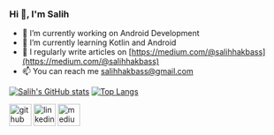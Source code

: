 ### Hi 👋, I'm Salih 



- 🔭 I’m currently working on Android Development
- 🌱 I’m currently learning Kotlin and Android
- 💬 I regularly write articles on [https://medium.com/@salihhakbass](https://medium.com/@salihhakbass)
- 📫 You can reach me  [salihhakbass@gmail.com](salihhakbass@gmail.com)

[![Salih's GitHub stats](https://github-readme-stats.vercel.app/api?username=salihakbass)](https://github.com/salihakbass/github-readme-stats) [![Top Langs](https://github-readme-stats.vercel.app/api/top-langs/?username=salihakbass)](https://github.com/salihakbass/github-readme-stats)

[<img src='https://cdn.jsdelivr.net/npm/simple-icons@3.0.1/icons/github.svg' alt='github' height='40'>](https://github.com/salihakbass)  [<img src='https://cdn.jsdelivr.net/npm/simple-icons@3.0.1/icons/linkedin.svg' alt='linkedin' height='40'>](https://www.linkedin.com/in/salihakbas/)  [<img src='https://cdn.jsdelivr.net/npm/simple-icons@3.0.1/icons/medium.svg' alt='medium' height='40'>](https://medium.com/@salihhakbass)  






